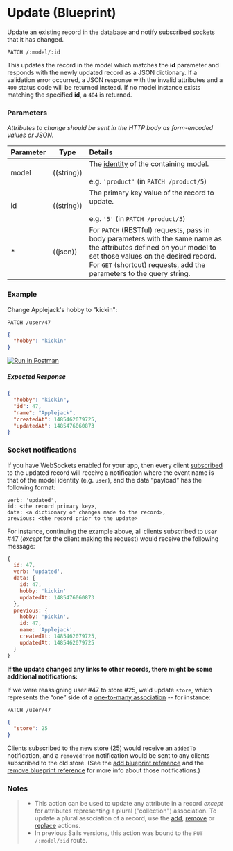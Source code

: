 # Update (Blueprint)

Update an existing record in the database and notify subscribed sockets that it has changed.

```usage
PATCH /:model/:id
```

This updates the record in the model which matches the **id** parameter and responds with the newly updated record as a JSON dictionary.  If a validation error occurred, a JSON response with the invalid attributes and a `400` status code will be returned instead.  If no model instance exists matching the specified **id**, a `404` is returned.


### Parameters

_Attributes to change should be sent in the HTTP body as form-encoded values or JSON._

 Parameter                          | Type                                                    | Details
 ---------------------------------- | ------------------------------------------------------- |:---------------------------------
 model                              | ((string))                                              | The [identity](http://sailsjs.com/documentation/concepts/models-and-orm/model-settings#?identity) of the containing model.<br/><br/>e.g. `'product'` (in `PATCH /product/5`)
 id                                 | ((string))                                              | The primary key value of the record to update.<br/><br/>e.g. `'5'` (in `PATCH /product/5`)
 *                                 | ((json))                                                 | For `PATCH` (RESTful) requests, pass in body parameters with the same name as the attributes defined on your model to set those values on the desired record. For `GET` (shortcut) requests, add the parameters to the query string.

### Example

Change Applejack's hobby to "kickin":

`PATCH /user/47`

```json
{
  "hobby": "kickin"
}
```

[![Run in Postman](https://s3.amazonaws.com/postman-static/run-button.png)](https://www.getpostman.com/run-collection/96217d0d747e536e49a4)

##### Expected Response
```json
{
  "hobby": "kickin",
  "id": 47,
  "name": "Applejack",
  "createdAt": 1485462079725,
  "updatedAt": 1485476060873
}
```

### Socket notifications

If you have WebSockets enabled for your app, then every client [subscribed](http://sailsjs.com/documentation/reference/web-sockets/resourceful-pub-sub) to the updated record will receive a notification where the event name is that of the model identity (e.g. `user`), and the data &ldquo;payload&rdquo; has the following format:

```
verb: 'updated',
id: <the record primary key>,
data: <a dictionary of changes made to the record>,
previous: <the record prior to the update>
```

For instance, continuing the example above, all clients subscribed to `User` #47 (_except_ for the client making the request) would receive the following message:

```js
{
  id: 47,
  verb: 'updated',
  data: {
    id: 47,
    hobby: 'kickin'
    updatedAt: 1485476060873
  },
  previous: {
    hobby: 'pickin',
    id: 47,
    name: 'Applejack',
    createdAt: 1485462079725,
    updatedAt: 1485462079725
  }
}
```

**If the update changed any links to other records, there might be some additional notifications:**




If we were reassigning user #47 to store #25, we'd update `store`, which represents the &ldquo;one&rdquo; side of a [one-to-many association](http://sailsjs.com/documentation/concepts/models-and-orm/associations/one-to-many) -- for instance:

`PATCH /user/47`

```json
{
  "store": 25
}
```

Clients subscribed to the new store (25) would receive an `addedTo` notification, and a `removedFrom` notification would be sent to any clients subscribed to the old store. (See the [add blueprint reference](http://sailsjs.com/documentation/reference/blueprint-api/add-to) and the [remove blueprint reference](http://sailsjs.com/documentation/reference/blueprint-api/remove-from) for more info about those notifications.)



### Notes

> + This action can be used to update any attribute in a record _except_ for attributes representing a plural ("collection") association.  To update a plural association of a record, use the [add](http://sailsjs.com/documentation/reference/blueprint-api/add-to), [remove](http://sailsjs.com/documentation/reference/blueprint-api/remove-from) or [replace](http://sailsjs.com/documentation/reference/blueprint-api/replace) actions.
> + In previous Sails versions, this action was bound to the `PUT /:model/:id` route.


<docmeta name="displayName" value="update">
<docmeta name="pageType" value="endpoint">

